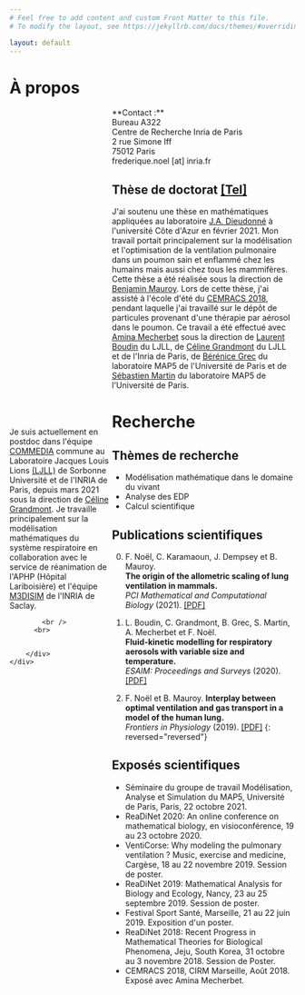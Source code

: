 ```yaml
---
# Feel free to add content and custom Front Matter to this file.
# To modify the layout, see https://jekyllrb.com/docs/themes/#overriding-theme-defaults

layout: default
---
```


# À propos

<div style="width: 100%; display: table;">
    <div style="display: table-row;">
        <div style="display: table-cell; vertical-align: middle;"> 
          Je suis actuellement en postdoc dans l'équipe <a href="https://team.inria.fr/commedia/">COMMEDIA</a> commune au Laboratoire Jacques Louis Lions <a href="https://www.ljll.math.upmc.fr">(LJLL)</a> de Sorbonne Université et de l'INRIA de Paris, depuis mars 2021 sous la direction de <a href="https://team.inria.fr/commedia/grandmont/">Céline Grandmont</a>. Je travaille principalement sur la modélisation mathématiques du système respiratoire en collaboration avec le service de réanimation de l'APHP (Hôpital Lariboisière) et l'équipe <a href="https://www.inria.fr/fr/m3disim">M3DISIM</a> de l'INRIA de Saclay. 
            
            <br />
          <br>
            
          
        </div>
    </div>
</div>
**Contact :**<br>
Bureau A322<br />
 Centre de Recherche Inria de Paris <br />
            2 rue Simone Iff <br />
            75012 Paris <br />
            frederique.noel [at] inria.fr

## Thèse de doctorat [[Tel]](https://tel.archives-ouvertes.fr/tel-03156080/)
J'ai soutenu une thèse en mathématiques appliquées au laboratoire <a href="https://math.unice.fr">J.A. Dieudonné</a>  à l'université Côte d'Azur en février 2021. Mon travail portait principalement sur la modélisation et l'optimisation de la ventilation pulmonaire dans un poumon sain et enflammé chez les humains mais aussi chez tous les mammifères. Cette thèse a été réalisée sous la direction de <a href="http://benjamin.mauroy.free.fr/wordpress/">Benjamin Mauroy</a>. Lors de cette thèse, j'ai assisté à l'école d'été du <a href="http://smai.emath.fr/cemracs/cemracs18/">CEMRACS 2018</a>, pendant laquelle j'ai travaillé sur le dépôt de particules provenant d'une thérapie par aérosol dans le poumon. Ce travail a été effectué avec <a href="https://webusers.imj-prg.fr/~amina.mecherbet/index.html#top">Amina Mecherbet</a> sous la direction de <a href="https://www.ljll.math.upmc.fr/boudin/">Laurent Boudin</a> du LJLL, de <a href="https://team.inria.fr/commedia/grandmont/">Céline Grandmont</a> du LJLL et de l'Inria de Paris, de <a href="https://helios2.mi.parisdescartes.fr/~bgrec/">Bérénice Grec</a> du laboratoire MAP5 de l'Université de Paris et de <a href="http://smartin.perso.math.cnrs.fr/index.html">Sébastien Martin</a> du laboratoire MAP5 de l'Université de Paris. 

# Recherche

## Thèmes de recherche

- Modélisation mathématique dans le domaine du vivant 
- Analyse des EDP 
- Calcul scientifique 

## Publications scientifiques

0. F. Noël, C. Karamaoun, J. Dempsey et B. Mauroy.  
**The origin of the allometric scaling of lung ventilation in mammals.**  
*PCI Mathematical and Computational Biology* (2021). [[PDF]](https://arxiv.org/abs/2005.12362) 

0. L. Boudin, C. Grandmont, B. Grec, S. Martin, A. Mecherbet et F. Noël.  
**Fluid-kinetic modelling for respiratory aerosols with variable size and temperature.**  
*ESAIM: Proceedings and Surveys* (2020). [[PDF]](https://www.esaim-proc.org/articles/proc/abs/2020/01/proc206707/proc206707.html) 
 
0. F. Noël et B. Mauroy.
**Interplay between optimal ventilation and gas transport in a model of the human lung.**  
*Frontiers in Physiology* (2019). [[PDF]](https://www.frontiersin.org/articles/10.3389/fphys.2019.00488/full)
{: reversed="reversed"}

## Exposés scientifiques

- Séminaire du groupe de travail Modélisation, Analyse et Simulation du MAP5, Université de Paris, Paris, 22 octobre 2021.
- ReaDiNet 2020: An online conference on mathematical biology, en visioconférence, 19 au 23 octobre 2020.
- VentiCorse: Why modeling the pulmonary ventilation ? Music, exercise and medicine, Cargèse, 18 au 22 novembre 2019. Session de poster.
- ReaDiNet 2019: Mathematical Analysis for Biology and Ecology, Nancy, 23 au 25 septembre 2019. Session de poster.
- Festival Sport Santé, Marseille, 21 au 22 juin 2019. Exposition d'un poster. 
- ReaDiNet 2018: Recent Progress in Mathematical Theories for Biological Phenomena, Jeju, South Korea, 31 octobre au 3 novembre 2018. Session de Poster.
- CEMRACS 2018, CIRM Marseille, Août 2018. Exposé avec Amina Mecherbet.
